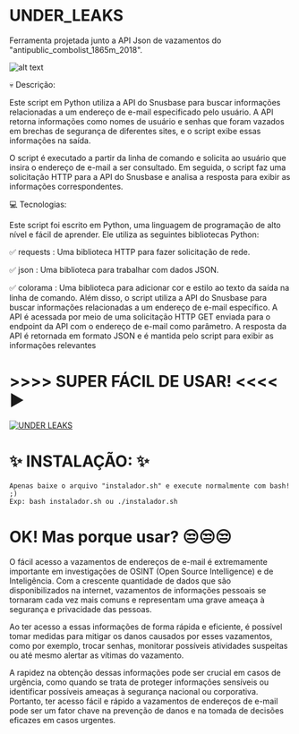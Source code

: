 # UNDER_LEAKS
Ferramenta projetada junto a API Json de vazamentos do "antipublic_combolist_1865m_2018". 

![alt text](https://i.ibb.co/4YQ0rBC/text.gif)

💀 Descrição:

  Este script em Python utiliza a API do Snusbase para buscar informações relacionadas a um endereço de e-mail especificado pelo usuário. A API retorna informações como nomes de usuário e senhas que foram vazados em brechas de segurança de diferentes sites, e o script exibe essas informações na saída.

  O script é executado a partir da linha de comando e solicita ao usuário que insira o endereço de e-mail a ser consultado. Em seguida, o script faz uma solicitação HTTP para a API do Snusbase e analisa a resposta para exibir as informações correspondentes.

💻 Tecnologias:

Este script foi escrito em Python, uma linguagem de programação de alto nível e fácil de aprender. Ele utiliza as seguintes bibliotecas Python:

✅ requests : Uma biblioteca HTTP para fazer solicitação de rede.

✅ json : Uma biblioteca para trabalhar com dados JSON.

✅ colorama : Uma biblioteca para adicionar cor e estilo ao texto da saída na linha de comando.
Além disso, o script utiliza a API do Snusbase para buscar informações relacionadas a um endereço de e-mail específico. A API é acessada por meio de uma solicitação HTTP GET enviada para o endpoint da API com o endereço de e-mail como parâmetro. A resposta da API é retornada em formato JSON e é mantida pelo script para exibir as informações relevantes

   # >>>> SUPER FÁCIL DE USAR! <<<< ▶️
[![UNDER LEAKS](https://img.youtube.com/vi/ciVmeGbabbc/maxresdefault.jpg)](https://www.youtube.com/watch?v=ciVmeGbabbc)

# ✨ INSTALAÇÃO: ✨
    Apenas baixe o arquivo "instalador.sh" e execute normalmente com bash! ;)
    Exp: bash instalador.sh ou ./instalador.sh

# OK! Mas porque usar? 😒😒😒 
  
  O fácil acesso a vazamentos de endereços de e-mail é extremamente importante em investigações de OSINT (Open Source Intelligence) e de Inteligência. Com a crescente quantidade de dados que são disponibilizados na internet, vazamentos de informações pessoais se tornaram cada vez mais comuns e representam uma grave ameaça à segurança e privacidade das pessoas.

Ao ter acesso a essas informações de forma rápida e eficiente, é possível tomar medidas para mitigar os danos causados por esses vazamentos, como por exemplo, trocar senhas, monitorar possíveis atividades suspeitas ou até mesmo alertar as vítimas do vazamento.

A rapidez na obtenção dessas informações pode ser crucial em casos de urgência, como quando se trata de proteger informações sensíveis ou identificar possíveis ameaças à segurança nacional ou corporativa. Portanto, ter acesso fácil e rápido a vazamentos de endereços de e-mail pode ser um fator chave na prevenção de danos e na tomada de decisões eficazes em casos urgentes.

